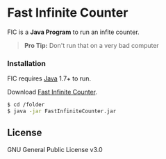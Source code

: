 # Fast Infinite Counter

FIC is a **Java Program** to run an infite counter.
> **Pro Tip:** Don't run that on a very bad computer

### Installation

FIC requires [Java](https://www.java.com/) 1.7+ to run.

Download [Fast Infinite Counter](https://github.com/MaeveLaOuf/fastinfinitecounter/releases/download/fastinfinitecounter/FastInfiniteCounter.jar).

```sh
$ cd /folder
$ java -jar FastInfiniteCounter.jar
```

License
----

GNU General Public License v3.0

